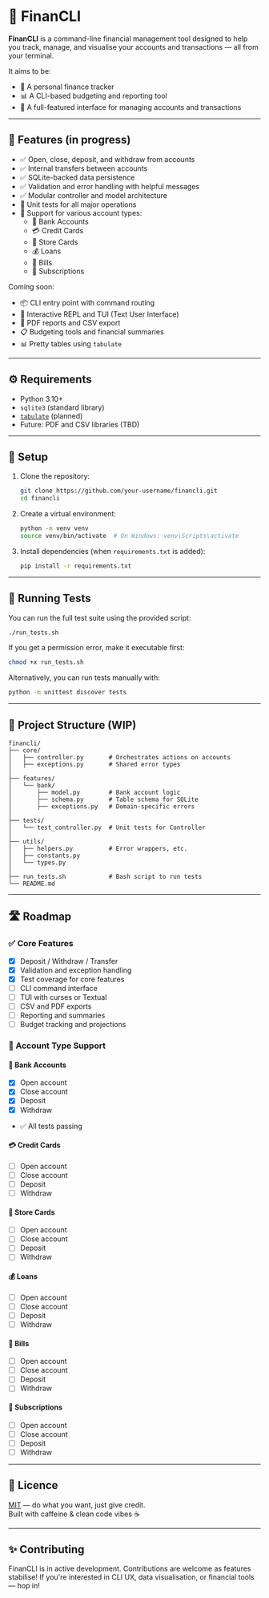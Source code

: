 # 💸 FinanCLI

**FinanCLI** is a command-line financial management tool designed to help you track, manage, and visualise your accounts and transactions — all from your terminal.

It aims to be:

- 🧾 A personal finance tracker
- 📊 A CLI-based budgeting and reporting tool
- 🔁 A full-featured interface for managing accounts and transactions

---

## 🚀 Features (in progress)

- ✅ Open, close, deposit, and withdraw from accounts
- ✅ Internal transfers between accounts
- ✅ SQLite-backed data persistence
- ✅ Validation and error handling with helpful messages
- ✅ Modular controller and model architecture
- 🧪 Unit tests for all major operations
- 🧱 Support for various account types:
  - 🏦 Bank Accounts
  - 💳 Credit Cards
  - 🏬 Store Cards
  - 💰 Loans
  - 🧾 Bills
  - 🔁 Subscriptions

Coming soon:

- 📦 CLI entry point with command routing
- 🧵 Interactive REPL and TUI (Text User Interface)
- 📄 PDF reports and CSV export
- 📋 Budgeting tools and financial summaries
- 📊 Pretty tables using `tabulate`

---

## ⚙️ Requirements

- Python 3.10+
- `sqlite3` (standard library)
- [`tabulate`](https://pypi.org/project/tabulate/) (planned)
- Future: PDF and CSV libraries (TBD)

---

## 🧰 Setup

1. Clone the repository:

   ```bash
   git clone https://github.com/your-username/financli.git
   cd financli
   ```

2. Create a virtual environment:

   ```bash
   python -m venv venv
   source venv/bin/activate  # On Windows: venv\Scripts\activate
   ```

3. Install dependencies (when `requirements.txt` is added):
   ```bash
   pip install -r requirements.txt
   ```

---

## 🧪 Running Tests

You can run the full test suite using the provided script:

```bash
./run_tests.sh
```

If you get a permission error, make it executable first:

```bash
chmod +x run_tests.sh
```

Alternatively, you can run tests manually with:

```bash
python -m unittest discover tests
```

---

## 📁 Project Structure (WIP)

```
financli/
├── core/
│   ├── controller.py       # Orchestrates actions on accounts
│   ├── exceptions.py       # Shared error types
│
├── features/
│   └── bank/
│       ├── model.py        # Bank account logic
│       ├── schema.py       # Table schema for SQLite
│       ├── exceptions.py   # Domain-specific errors
│
├── tests/
│   └── test_controller.py  # Unit tests for Controller
│
├── utils/
│   ├── helpers.py          # Error wrappers, etc.
│   ├── constants.py
│   └── types.py
│
├── run_tests.sh            # Bash script to run tests
└── README.md
```

---

## 🛣️ Roadmap

### ✅ Core Features

- [x] Deposit / Withdraw / Transfer
- [x] Validation and exception handling
- [x] Test coverage for core features
- [ ] CLI command interface
- [ ] TUI with curses or Textual
- [ ] CSV and PDF exports
- [ ] Reporting and summaries
- [ ] Budget tracking and projections

### 🧱 Account Type Support

#### 🏦 Bank Accounts

- [x] Open account
- [x] Close account
- [x] Deposit
- [x] Withdraw
- ✅ All tests passing

#### 💳 Credit Cards

- [ ] Open account
- [ ] Close account
- [ ] Deposit
- [ ] Withdraw

#### 🏬 Store Cards

- [ ] Open account
- [ ] Close account
- [ ] Deposit
- [ ] Withdraw

#### 💰 Loans

- [ ] Open account
- [ ] Close account
- [ ] Deposit
- [ ] Withdraw

#### 🧾 Bills

- [ ] Open account
- [ ] Close account
- [ ] Deposit
- [ ] Withdraw

#### 🔁 Subscriptions

- [ ] Open account
- [ ] Close account
- [ ] Deposit
- [ ] Withdraw

---

## 📄 Licence

[MIT](LICENSE) — do what you want, just give credit.  
Built with caffeine & clean code vibes ☕️

---

## ✨ Contributing

FinanCLI is in active development. Contributions are welcome as features stabilise! If you're interested in CLI UX, data visualisation, or financial tools — hop in!
